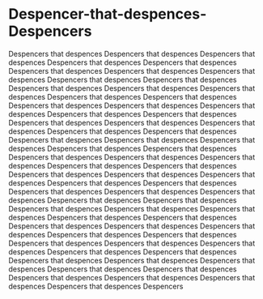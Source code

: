 # Despencer-that-despences-Despencers
Despencers that despences Despencers that despences Despencers that despences Despencers that despences Despencers that despences Despencers that despences Despencers that despences Despencers that despences Despencers that despences Despencers that despences Despencers that despences Despencers that despences Despencers that despences Despencers that despences Despencers that despences Despencers that despences Despencers that despences Despencers that despences Despencers that despences Despencers that despences Despencers that despences Despencers that despences Despencers that despences Despencers that despences Despencers that despences Despencers that despences Despencers that despences Despencers that despences Despencers that despences Despencers that despences Despencers that despences Despencers that despences Despencers that despences Despencers that despences Despencers that despences Despencers that despences Despencers that despences Despencers that despences Despencers that despences Despencers that despences Despencers that despences Despencers that despences Despencers that despences Despencers that despences Despencers that despences Despencers that despences Despencers that despences Despencers that despences Despencers that despences Despencers that despences Despencers that despences Despencers that despences Despencers that despences Despencers that despences Despencers that despences Despencers that despences Despencers that despences Despencers that despences Despencers that despences Despencers that despences Despencers that despences Despencers that despences Despencers that despences Despencers that despences Despencers that despences Despencers that despences Despencers that despences Despencers that despences Despencers that despences Despencers 

